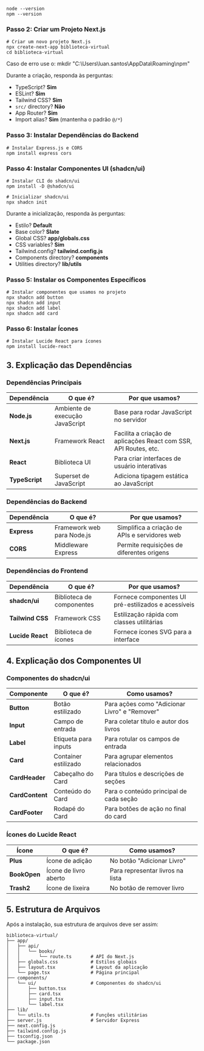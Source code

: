```shellscript
node --version
npm --version
```

### Passo 2: Criar um Projeto Next.js

```shellscript
# Criar um novo projeto Next.js
npx create-next-app biblioteca-virtual
cd biblioteca-virtual
```

Caso de erro use o: mkdir "C:\Users\luan.santos\AppData\Roaming\npm"


Durante a criação, responda às perguntas:

- TypeScript? **Sim**
- ESLint? **Sim**
- Tailwind CSS? **Sim**
- `src/` directory? **Não**
- App Router? **Sim**
- Import alias? **Sim** (mantenha o padrão `@/*`)


### Passo 3: Instalar Dependências do Backend

```shellscript
# Instalar Express.js e CORS
npm install express cors
```

### Passo 4: Instalar Componentes UI (shadcn/ui)

```shellscript
# Instalar CLI do shadcn/ui
npm install -D @shadcn/ui

# Inicializar shadcn/ui
npx shadcn init
```

Durante a inicialização, responda às perguntas:

- Estilo? **Default**
- Base color? **Slate**
- Global CSS? **app/globals.css**
- CSS variables? **Sim**
- Tailwind.config? **tailwind.config.js**
- Components directory? **components**
- Utilities directory? **lib/utils**


### Passo 5: Instalar os Componentes Específicos

```shellscript
# Instalar componentes que usamos no projeto
npx shadcn add button
npx shadcn add input
npx shadcn add label
npx shadcn add card
```

### Passo 6: Instalar Ícones

```shellscript
# Instalar Lucide React para ícones
npm install lucide-react
```

## 3. Explicação das Dependências

### Dependências Principais

| Dependência | O que é? | Por que usamos?
|-----|-----|-----
| **Node.js** | Ambiente de execução JavaScript | Base para rodar JavaScript no servidor
| **Next.js** | Framework React | Facilita a criação de aplicações React com SSR, API Routes, etc.
| **React** | Biblioteca UI | Para criar interfaces de usuário interativas
| **TypeScript** | Superset de JavaScript | Adiciona tipagem estática ao JavaScript


### Dependências do Backend

| Dependência | O que é? | Por que usamos?
|-----|-----|-----
| **Express** | Framework web para Node.js | Simplifica a criação de APIs e servidores web
| **CORS** | Middleware Express | Permite requisições de diferentes origens


### Dependências do Frontend

| Dependência | O que é? | Por que usamos?
|-----|-----|-----
| **shadcn/ui** | Biblioteca de componentes | Fornece componentes UI pré-estilizados e acessíveis
| **Tailwind CSS** | Framework CSS | Estilização rápida com classes utilitárias
| **Lucide React** | Biblioteca de ícones | Fornece ícones SVG para a interface


## 4. Explicação dos Componentes UI

### Componentes do shadcn/ui

| Componente | O que é? | Como usamos?
|-----|-----|-----
| **Button** | Botão estilizado | Para ações como "Adicionar Livro" e "Remover"
| **Input** | Campo de entrada | Para coletar título e autor dos livros
| **Label** | Etiqueta para inputs | Para rotular os campos de entrada
| **Card** | Container estilizado | Para agrupar elementos relacionados
| **CardHeader** | Cabeçalho do Card | Para títulos e descrições de seções
| **CardContent** | Conteúdo do Card | Para o conteúdo principal de cada seção
| **CardFooter** | Rodapé do Card | Para botões de ação no final do card


### Ícones do Lucide React

| Ícone | O que é? | Como usamos?
|-----|-----|-----
| **Plus** | Ícone de adição | No botão "Adicionar Livro"
| **BookOpen** | Ícone de livro aberto | Para representar livros na lista
| **Trash2** | Ícone de lixeira | No botão de remover livro


## 5. Estrutura de Arquivos

Após a instalação, sua estrutura de arquivos deve ser assim:

```plaintext
biblioteca-virtual/
├── app/
│   ├── api/
│   │   └── books/
│   │       └── route.ts       # API do Next.js
│   ├── globals.css            # Estilos globais
│   ├── layout.tsx             # Layout da aplicação
│   └── page.tsx               # Página principal
├── components/
│   └── ui/                    # Componentes do shadcn/ui
│       ├── button.tsx
│       ├── card.tsx
│       ├── input.tsx
│       └── label.tsx
├── lib/
│   └── utils.ts               # Funções utilitárias
├── server.js                  # Servidor Express
├── next.config.js
├── tailwind.config.js
├── tsconfig.json
└── package.json
```
